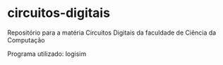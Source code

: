 # circuitos-digitais
Repositório para a matéria Circuitos Digitais da faculdade de Ciência da Computação

Programa utilizado: logisim
